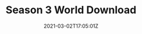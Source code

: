 ---
category: page
title: "Season 3 World Download"
date: 2021-03-02T17:05:01Z
description: ""
draft: true
---